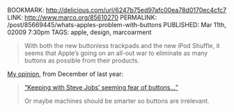 BOOKMARK: http://delicious.com/url/6247b75ed97afc00ea78d0170ec4cfc7
LINK: http://www.marco.org/85610270
PERMALINK: /post/85669445/whats-apples-problem-with-buttons
PUBLISHED: Mar 11th, 02009 7:30pm
TAGS: apple, design, marcoarment

> With both the new buttonless trackpads and the new iPod Shuffle, it seems
> that Apple’s going on an all-out war to eliminate as many buttons as possible
> from their products.

[My opinion][tweet], from December of last year:

> [<q>Keeping with Steve Jobs’ seeming fear of buttons…</q>][ai]
>
> Or maybe machines should be smarter so buttons are irrelevant.

 [ai]: http://appleinsider.com/print/08/12/07/apples_led_cinema_display_the_review.html "‘Apple’s LED Cinema Display: the review"

 [tweet]: http://twitter.com/stilist/status/1054320530
